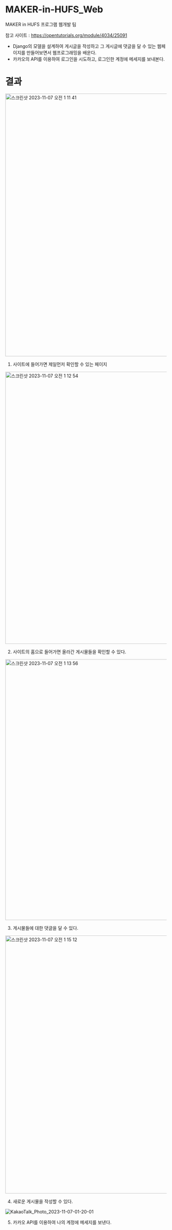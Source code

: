 # MAKER-in-HUFS_Web
MAKER in HUFS 프로그램 웹개발 팀

참고 사이트 : https://opentutorials.org/module/4034/25091

- Django의 모델을 설계하여 게시글을 작성하고 그 게시글에 댓글을 달 수 있는 웹페이지를 만들어보면서 웹프로그래밍을 배운다.
- 카카오의 API를 이용하여 로그인을 시도하고, 로그인한 계정에 메세지를 보내본다.

# 결과

<img width="818" alt="스크린샷 2023-11-07 오전 1 11 41" src="https://github.com/htoh702/MAKER-in-HUFS_Web/assets/79206548/876fbb85-f817-464f-a790-e5991f2c5989">

1. 사이트에 들어가면 제일먼저 확인할 수 있는 페이지

<img width="847" alt="스크린샷 2023-11-07 오전 1 12 54" src="https://github.com/htoh702/MAKER-in-HUFS_Web/assets/79206548/739d69cb-457d-44f1-9952-8cf4312d0396">

2. 사이트의 홈으로 들어가면 올라간 게시물들을 확인할 수 있다.

<img width="812" alt="스크린샷 2023-11-07 오전 1 13 56" src="https://github.com/htoh702/MAKER-in-HUFS_Web/assets/79206548/613f20bf-17a4-4e7e-9804-1457a69c31b3">

3. 게시물들에 대한 댓글을 달 수 있다.

<img width="803" alt="스크린샷 2023-11-07 오전 1 15 12" src="https://github.com/htoh702/MAKER-in-HUFS_Web/assets/79206548/429324d3-dcf3-43f7-93b9-3ab3a110f0f8">

4. 새로운 게시물을 작성할 수 있다.

![KakaoTalk_Photo_2023-11-07-01-20-01](https://github.com/htoh702/MAKER-in-HUFS_Web/assets/79206548/d8305f63-d08d-4220-8385-dbf9cd679291)

5. 카카오 API를 이용하여 나의 계정에 메세지를 보낸다.
